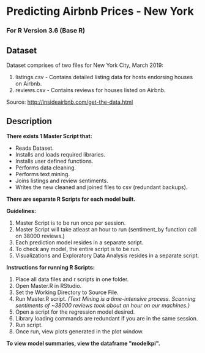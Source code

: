 # Predicting Airbnb Prices - New York

### For R Version 3.6 (Base R)

## Dataset

Dataset comprises of two files for New York City, March 2019:
1. listings.csv - Contains detailed listing data for hosts endorsing houses on Airbnb.
2. reviews.csv - Contains reviews for houses listed on Airbnb.

Source: http://insideairbnb.com/get-the-data.html

## Description

**There exists 1 Master Script that:**
- Reads Dataset.
- Installs and loads required libraries.
- Installs user defined functions.
- Performs data cleaning.
- Performs text mining.
- Joins listings and review sentiments.
- Writes the new cleaned and joined files to csv (redundant backups).

**There are separate R Scripts for each model built.**

**Guidelines:**
1. Master Script is to be run once per session.
2. Master Script will take atleast an hour to run (sentiment_by function call on 38000 reviews.)
3. Each prediction model resides in a separate script.
4. To check any model, the entire script is to be run.
5. Visualizations and Exploratory Data Analysis resides in a separate script.

**Instructions for running R Scripts:**
1. Place all data files and r scripts in one folder.
2. Open Master.R in RStudio.
3. Set the Working Directory to Source File.
4. Run Master.R script. *(Text Mining is a time-intensive process.
Scanning sentiments of ~38000 reviews took about an hour on our machines.)*
5. Open a script for the regression model desired.
6. Library loading commands are redundant if you are in the same session.
7. Run script.
8. Once run, view plots generated in the plot window.
	  
**To view model summaries, view the dataframe "modelkpi".**
